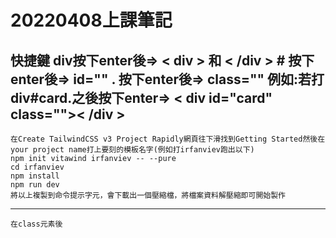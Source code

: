  # 20220408上課筆記
   快捷鍵
   div按下enter後=> < div > 和 < /div >
    # 按下enter後=> id=""
    . 按下enter後=> class=""
例如:若打div#card.之後按下enter=> < div id="card" class="">< /div >
-------------------------------------------------------------------------------------
    在Create TailwindCSS v3 Project Rapidly網頁往下滑找到Getting Started然後在your project name打上要刻的模板名字(例如打irfanviev跑出以下)
    npm init vitawind irfanviev -- --pure
    cd irfanviev
    npm install
    npm run dev
    將以上複製到命令提示字元，會下載出一個壓縮檔，將檔案資料解壓縮即可開始製作
-------------------------------------------------------------------------------------
    在class元素後

   
    
